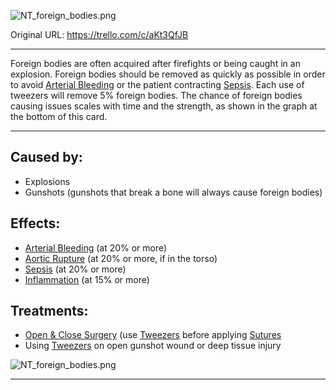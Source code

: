 ![NT\_foreign\_bodies.png](https://trello.com/1/cards/632c37ecf83eee01ac60baaa/attachments/647c6673dbcfcbc5a451a716/download/NT_foreign_bodies.png)

Original URL: https://trello.com/c/aKt3QfJB

---

Foreign bodies are often acquired after firefights or being caught in an explosion. Foreign bodies should be removed as quickly as possible in order to avoid [Arterial Bleeding](../Extremities/Arterial%20Bleeding.md) or the patient contracting [Sepsis](../Blood/Sepsis.md). Each use of tweezers will remove 5% foreign bodies. The chance of foreign bodies causing issues scales with time and the strength, as shown in the graph at the bottom of this card.

---

## Caused by:

- Explosions
- Gunshots (gunshots that break a bone will always cause foreign bodies)

## Effects:

- [Arterial Bleeding](../Extremities/Arterial%20Bleeding.md) (at 20% or more)
- [Aortic Rupture](../Torso/Aortic%20Rupture.md) (at 20% or more, if in the torso)
- [Sepsis](../Blood/Sepsis.md) (at 20% or more)
- [Inflammation](../Symptoms/Inflammation.md) (at 15% or more)

## Treatments:

- [Open & Close Surgery](../Procedures/Open%20&%20Close%20Surgery.md) (use [Tweezers](../Items/Tweezers.md) before applying [Sutures](../Items/Sutures.md)
- Using [Tweezers](../Items/Tweezers.md) on open gunshot wound or deep tissue injury

![NT\_foreign\_bodies.png](https://trello.com/1/cards/632c37ecf83eee01ac60baaa/attachments/647c6673dbcfcbc5a451a716/download/NT_foreign_bodies.png)

---


